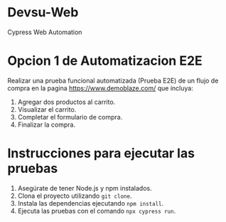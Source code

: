 # Devsu-Web
Cypress Web Automation

# Opcion 1 de Automatizacion E2E
Realizar una prueba funcional automatizada (Prueba E2E) de un flujo de compra en la pagina https://www.demoblaze.com/ que incluya:  
1. Agregar dos productos al carrito.
2. Visualizar el carrito.
3. Completar el formulario de compra.
4. Finalizar la compra.

# Instrucciones para ejecutar las pruebas
1. Asegúrate de tener Node.js y npm instalados.
2. Clona el proyecto utilizando `git clone`.
3. Instala las dependencias ejecutando `npm install`.
4. Ejecuta las pruebas con el comando `npx cypress run`.
